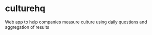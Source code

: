 # culturehq

Web app to help companies measure culture using daily questions and aggregation of results
